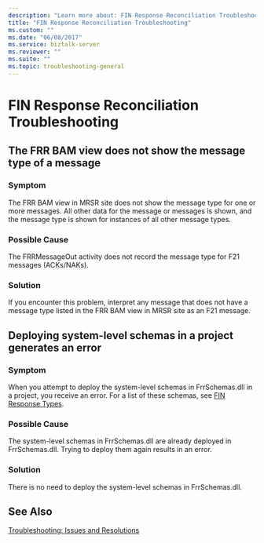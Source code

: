 ```yaml
---
description: "Learn more about: FIN Response Reconciliation Troubleshooting"
title: "FIN Response Reconciliation Troubleshooting"
ms.custom: ""
ms.date: "06/08/2017"
ms.service: biztalk-server
ms.reviewer: ""
ms.suite: ""
ms.topic: troubleshooting-general
---
```

# FIN Response Reconciliation Troubleshooting
## The FRR BAM view does not show the message type of a message  
  
### Symptom  
 The FRR BAM view in MRSR site does not show the message type for one or more messages. All other data for the message or messages is shown, and the message type is shown for instances of all other message types.  
  
### Possible Cause  
 The FRRMessageOut activity does not record the message type for F21 messages (ACKs/NAKs).  
  
### Solution  
 If you encounter this problem, interpret any message that does not have a message type listed in the FRR BAM view in MRSR site as an F21 message.  
  
## Deploying system-level schemas in a project generates an error  
  
### Symptom  
 When you attempt to deploy the system-level schemas in FrrSchemas.dll in a project, you receive an error. For a list of these schemas, see [FIN Response Types](../../adapters-and-accelerators/accelerator-swift/fin-response-types.md).  
  
### Possible Cause  
 The system-level schemas in FrrSchemas.dll are already deployed in FrrSchemas.dll. Trying to deploy them again results in an error.  
  
### Solution  
 There is no need to deploy the system-level schemas in FrrSchemas.dll.  
  
## See Also  
 [Troubleshooting: Issues and Resolutions](../../adapters-and-accelerators/accelerator-swift/troubleshooting-issues-and-resolutions1.md)
